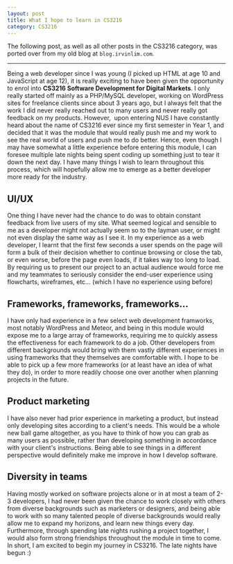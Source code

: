 ```yaml
---
layout: post
title: What I hope to learn in CS3216
category: CS3216
---
```


The following post, as well as all other posts in the CS3216 category, was ported over from my old blog at `blog.irvinlim.com`.

---

Being a web developer since I was young (I picked up HTML at age 10 and JavaScript at age 12), it is really exciting to have been given the opportunity to enrol into **CS3216 Software Development for Digital Markets**. I only really started off mainly as a PHP/MySQL developer, working on WordPress sites for freelance clients since about 3 years ago, but I always felt that the work I did never really reached out to many users and never really got feedback on my products. However,  upon entering NUS I have constantly heard about the name of CS3216 ever since my first semester in Year 1, and decided that it was the module that would really push me and my work to see the real world of users and push me to do better. Hence, even though I may have somewhat a little experience before entering this module, I can foresee multiple late nights being spent coding up something just to tear it down the next day. I have many things I wish to learn throughout this process, which will hopefully allow me to emerge as a better developer more ready for the industry.  

## UI/UX

One thing I have never had the chance to do was to obtain constant feedback from live users of my site. What seemed logical and sensible to me as a developer might not actually seem so to the layman user, or might not even display the same way as I see it. In my experience as a web developer, I learnt that the first few seconds a user spends on the page will form a bulk of their decision whether to continue browsing or close the tab, or even worse, before the page even loads, if it takes way too long to load. By requiring us to present our project to an actual audience would force me and my teammates to seriously consider the end-user experience using flowcharts, wireframes, etc... (which I have no experience using before)  

## Frameworks, frameworks, frameworks...

I have only had experience in a few select web development framworks, most notably WordPress and Meteor, and being in this module would expose me to a large array of frameworks, requiring me to quickly assess the effectiveness for each framework to do a job. Other developers from different backgrounds would bring with them vastly different experiences in using frameworks that they themselves are comfortable with. I hope to be able to pick up a few more frameworks (or at least have an idea of what they do), in order to more readily choose one over another when planning projects in the future.  

## Product marketing

I have also never had prior experience in marketing a product, but instead only developing sites according to a client's needs. This would be a whole new ball game altogether, as you have to think of how you can grab as many users as possible, rather than developing something in accordance with your client's instructions. Being able to see things in a different perspective would definitely make me improve in how I develop software.  

## Diversity in teams

Having mostly worked on software projects alone or in at most a team of 2-3 developers, I had never been given the chance to work closely with others from diverse backgrounds such as marketers or designers, and being able to work with so many talented people of diverse backgrounds would really allow me to expand my horizons, and learn new things every day. Furthermore, through spending late nights rushing a project together, I would also form strong friendships throughout the module in time to come.   In short, I am excited to begin my journey in CS3216\. The late nights have begun :)
